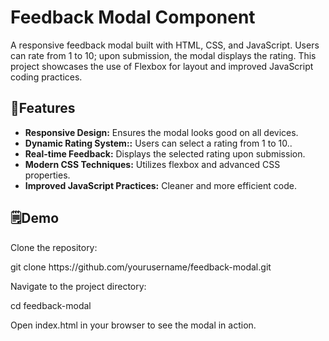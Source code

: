# Feedback Modal Component
<p>A responsive feedback modal built with HTML, CSS, and JavaScript. Users can rate from 1 to 10; upon submission, the modal displays the rating. This project showcases the use of Flexbox for layout and improved JavaScript coding practices.</p>
<h2>🔦Features</h2>
<ul>
  <li><b>Responsive Design:</b> Ensures the modal looks good on all devices.</li>
  <li><b>Dynamic Rating System::</b> Users can select a rating from 1 to 10..</li>
  <li><b>Real-time Feedback:</b> Displays the selected rating upon submission.</li>
  <li><b>Modern CSS Techniques:</b> Utilizes flexbox and advanced CSS properties.</li>
  <li><b>Improved JavaScript Practices:</b> Cleaner and more efficient code.</li>
</ul>
<h2>🗒️Demo</h2>
<p>Clone the repository:</p>
git clone https://github.com/yourusername/feedback-modal.git
<p>Navigate to the project directory:</p>
cd feedback-modal
<p>Open index.html in your browser to see the modal in action.</p>
